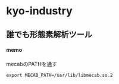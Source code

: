 # kyo-industry

## 誰でも形態素解析ツール

#### memo
mecabのPATHを通す
```
export MECAB_PATH=/usr/lib/libmecab.so.2
```
